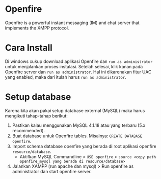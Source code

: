 # Openfire
Openfire is a powerful instant messaging (IM) and chat server that implements the XMPP protocol.

# Cara Install
Di windows cukup download aplikasi Openfire dan `run as administrator` untuk menjalankan proses instalasi.
Setelah selesai, klik kanan pada Openfire server dan `run as administrator`. Hal ini dikarenakan fitur UAC yang enabled, maka dari itulah harus `run as administrator`.

# Setup database
Karena kita akan pakai setup database external (MySQL) maka harus mengikuti tahap-tahap berikut:
  1. Pastikan kalau menggunakan MySQL 4.1.18 atau yang terbaru (5.x recommended).
  2. Buat database untuk Openfire tables. Misalnya: `CREATE DATABASE openfire`.
  3. Import schema database openfire yang berada di root aplikasi openfire `resource/database`.
      - Aktifkan MySQL Commandline > `USE openfire` > `source <copy path openfire_mysql yang berada di resource/database>`
  4. Jalankan XAMPP (run apache dan mysql) > Run openfire as administrator dan start openfire server.
